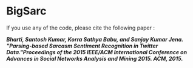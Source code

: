 # BigSarc
If you use any of the code, please cite the following paper :

<em><strong>Bharti, Santosh Kumar, Korra Sathya Babu, and Sanjay Kumar Jena. "Parsing-based Sarcasm Sentiment Recognition in Twitter Data."Proceedings of the 2015 IEEE/ACM International Conference on Advances in Social Networks Analysis and Mining 2015. ACM, 2015.</em></strong>  
